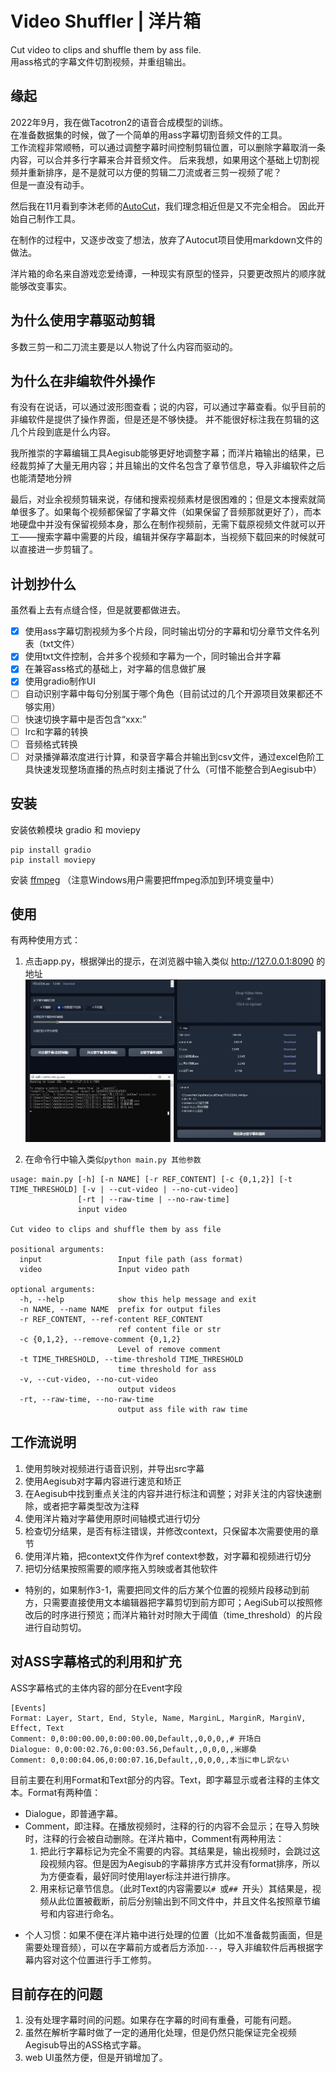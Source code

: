 # Video Shuffler | 洋片箱
Cut video to clips and shuffle them by ass file.  
用ass格式的字幕文件切割视频，并重组输出。

## 缘起
2022年9月，我在做Tacotron2的语音合成模型的训练。  
在准备数据集的时候，做了一个简单的用ass字幕切割音频文件的工具。  
工作流程非常顺畅，可以通过调整字幕时间控制剪辑位置，可以删除字幕取消一条内容，可以合并多行字幕来合并音频文件。 
后来我想，如果用这个基础上切割视频并重新排序，是不是就可以方便的剪辑二刀流或者三剪一视频了呢？  
但是一直没有动手。 

然后我在11月看到李沐老师的[AutoCut](https://github.com/mli/autocut/)，我们理念相近但是又不完全相合。
因此开始自己制作工具。 

在制作的过程中，又逐步改变了想法，放弃了Autocut项目使用markdown文件的做法。

洋片箱的命名来自游戏恋爱绮谭，一种现实有原型的怪异，只要更改照片的顺序就能够改变事实。

## 为什么使用字幕驱动剪辑
多数三剪一和二刀流主要是以人物说了什么内容而驱动的。

## 为什么在非编软件外操作
有没有在说话，可以通过波形图查看；说的内容，可以通过字幕查看。似乎目前的非编软件是提供了操作界面，但是还是不够快捷。
并不能很好标注我在剪辑的这几个片段到底是什么内容。

我所推崇的字幕编辑工具Aegisub能够更好地调整字幕；而洋片箱输出的结果，已经裁剪掉了大量无用内容；并且输出的文件名包含了章节信息，导入非编软件之后也能清楚地分辨

最后，对业余视频剪辑来说，存储和搜索视频素材是很困难的；但是文本搜索就简单很多了。如果每个视频都保留了字幕文件（如果保留了音频那就更好了），而本地硬盘中并没有保留视频本身，那么在制作视频前，无需下载原视频文件就可以开工——搜索字幕中需要的片段，编辑并保存字幕副本，当视频下载回来的时候就可以直接进一步剪辑了。

## 计划抄什么
虽然看上去有点缝合怪，但是就要都做进去。
- [x] 使用ass字幕切割视频为多个片段，同时输出切分的字幕和切分章节文件名列表（txt文件）
- [x] 使用txt文件控制，合并多个视频和字幕为一个，同时输出合并字幕
- [x] 在兼容ass格式的基础上，对字幕的信息做扩展
- [x] 使用gradio制作UI
- [ ] 自动识别字幕中每句分别属于哪个角色（目前试过的几个开源项目效果都还不够实用）
- [ ] 快速切换字幕中是否包含“xxx:”
- [ ] lrc和字幕的转换
- [ ] 音频格式转换
- [ ] 对录播弹幕浓度进行计算，和录音字幕合并输出到csv文件，通过excel色阶工具快速发现整场直播的热点时刻主播说了什么（可惜不能整合到Aegisub中）

## 安装
安装依赖模块 gradio 和 moviepy
```
pip install gradio
pip install moviepy

```

安装 [ffmpeg](https://ffmpeg.org/)
（注意Windows用户需要把ffmpeg添加到环境变量中）

## 使用
有两种使用方式：
1. 点击app.py，根据弹出的提示，在浏览器中输入类似 http://127.0.0.1:8090 的地址
![](webui.png)

2. 在命令行中输入类似`python main.py 其他参数`

```
usage: main.py [-h] [-n NAME] [-r REF_CONTENT] [-c {0,1,2}] [-t TIME_THRESHOLD] [-v | --cut-video | --no-cut-video]
               [-rt | --raw-time | --no-raw-time]
               input video

Cut video to clips and shuffle them by ass file

positional arguments:
  input                 Input file path (ass format)
  video                 Input video path

optional arguments:
  -h, --help            show this help message and exit
  -n NAME, --name NAME  prefix for output files
  -r REF_CONTENT, --ref-content REF_CONTENT
                        ref content file or str
  -c {0,1,2}, --remove-comment {0,1,2}
                        Level of remove comment
  -t TIME_THRESHOLD, --time-threshold TIME_THRESHOLD
                        time threshold for ass
  -v, --cut-video, --no-cut-video
                        output videos
  -rt, --raw-time, --no-raw-time
                        output ass file with raw time
```

## 工作流说明
1. 使用剪映对视频进行语音识别，并导出src字幕
2. 使用Aegisub对字幕内容进行速览和矫正
3. 在Aegisub中找到重点关注的内容并进行标注和调整；对非关注的内容快速删除，或者把字幕类型改为注释
4. 使用洋片箱对字幕使用原时间轴模式进行切分
5. 检查切分结果，是否有标注错误，并修改context，只保留本次需要使用的章节
6. 使用洋片箱，把context文件作为ref context参数，对字幕和视频进行切分
8. 把切分结果按照需要的顺序拖入剪映或者其他软件

* 特别的，如果制作3-1，需要把同文件的后方某个位置的视频片段移动到前方，只需要直接使用文本编辑器把字幕剪切到前方即可；AegiSub可以按照修改后的时序进行预览；而洋片箱针对时隙大于阈值（time_threshold）的片段进行自动剪切。

## 对ASS字幕格式的利用和扩充

ASS字幕格式的主体内容的部分在Event字段
```
[Events]
Format: Layer, Start, End, Style, Name, MarginL, MarginR, MarginV, Effect, Text
Comment: 0,0:00:00.00,0:00:00.00,Default,,0,0,0,,# 开场白
Dialogue: 0,0:00:02.76,0:00:03.56,Default,,0,0,0,,米娜桑
Comment: 0,0:00:04.06,0:00:07.16,Default,,0,0,0,,本当に申し訳ない
```

目前主要在利用Format和Text部分的内容。Text，即字幕显示或者注释的主体文本。Format有两种值：
- Dialogue，即普通字幕。
- Comment，即注释。在播放视频时，注释的行的内容不会显示；在导入剪映时，注释的行会被自动删除。在洋片箱中，Comment有两种用法：
  1. 把此行字幕标记为完全不需要的内容。其结果是，输出视频时，会跳过这段视频内容。但是因为Aegisub的字幕排序方式并没有format排序，所以为方便查看，最好同时使用layer标注并进行排序。
  2. 用来标记章节信息。（此时Text的内容需要以`# `或`## `开头）其结果是，视频从此位置被截断，前后分别输出到不同文件中，并且文件名按照章节编号和内容进行命名。
  
* 个人习惯：如果不便在洋片箱中进行处理的位置（比如不准备裁剪画面，但是需要处理音频），可以在字幕前方或者后方添加`---`，导入非编软件后再根据字幕内容对这个位置进行手工修剪。

## 目前存在的问题
1. 没有处理字幕时间的问题。如果存在字幕的时间有重叠，可能有问题。
2. 虽然在解析字幕时做了一定的通用化处理，但是仍然只能保证完全视频Aegisub导出的ASS格式字幕。
3. web UI虽然方便，但是开销增加了。